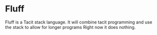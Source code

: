 # Fluff
Fluff is a Tacit stack language. It will combine tacit programming and use the stack to allow for longer programs
Right now it does nothing. 